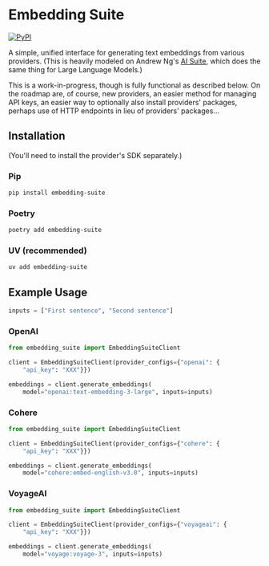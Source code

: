 # Embedding Suite

[![PyPI](https://img.shields.io/pypi/v/embedding-suite)](https://pypi.org/project/embedding-suite/)

A simple, unified interface for generating text embeddings from various providers. (This is heavily modeled on Andrew Ng's [AI Suite](https://github.com/andrewyng/aisuite), which does the same thing for Large Language Models.)

This is a work-in-progress, though is fully functional as described below. On the roadmap are, of course, new providers, an easier method for managing API keys, an easier way to optionally also install providers' packages, perhaps use of HTTP endpoints in lieu of providers' packages...

## Installation

(You'll need to install the provider's SDK separately.)

### Pip

```bash
pip install embedding-suite
```

### Poetry

```bash
poetry add embedding-suite
```

### UV (recommended)

```bash
uv add embedding-suite
```

## Example Usage

```python
inputs = ["First sentence", "Second sentence"]
```

### OpenAI

```python
from embedding_suite import EmbeddingSuiteClient

client = EmbeddingSuiteClient(provider_configs={"openai": {
    "api_key": "XXX"}})

embeddings = client.generate_embeddings(
    model="openai:text-embedding-3-large", inputs=inputs)
```

### Cohere

```python
from embedding_suite import EmbeddingSuiteClient

client = EmbeddingSuiteClient(provider_configs={"cohere": {
    "api_key": "XXX"}})

embeddings = client.generate_embeddings(
    model="cohere:embed-english-v3.0", inputs=inputs)
```

### VoyageAI

```python
from embedding_suite import EmbeddingSuiteClient

client = EmbeddingSuiteClient(provider_configs={"voyageai": {
    "api_key": "XXX"}})

embeddings = client.generate_embeddings(
    model="voyage:voyage-3", inputs=inputs)
```

